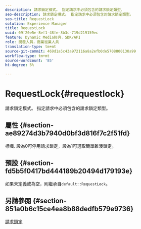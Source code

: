```yaml
---
description: 請求鎖定模式。 指定請求中必須包含的請求鎖定類型。
seo-description: 請求鎖定模式。 指定請求中必須包含的請求鎖定類型。
seo-title: RequestLock
solution: Experience Manager
title: RequestLock
uuid: 09f20e5e-8ef1-48fe-8b3c-719d219159ec
feature: Dynamic Media經典，SDK/API
role: 開發人員，商業從業人員
translation-type: tm+mt
source-git-commit: 469d1a5c43a972116a8a2efb0de5708800130a99
workflow-type: tm+mt
source-wordcount: '85'
ht-degree: 5%

---
```



# RequestLock{#requestlock}

請求鎖定模式。 指定請求中必須包含的請求鎖定類型。

## 屬性 {#section-ae89274d3b7940d0bf3d816f7c2f51fd}

標幟. 設為0可停用請求鎖定，設為1可選取簡單雜湊鎖定。

## 預設 {#section-fd5b5f0417bd444189b20494d179193e}

如果未定義或為空，則繼承自`default::RequestLock`。

## 另請參閱 {#section-851a0b6c15ce4ea8b88dedfb579e9736}

[請求鎖定](../../../../../is-api/image-catalog/image-serving-api-ref/c-image-catalog-reference/c-attributes-reference/r-requestlock.md#reference-8bbe2f581be847d3b9fa123e8e5e94b0)
